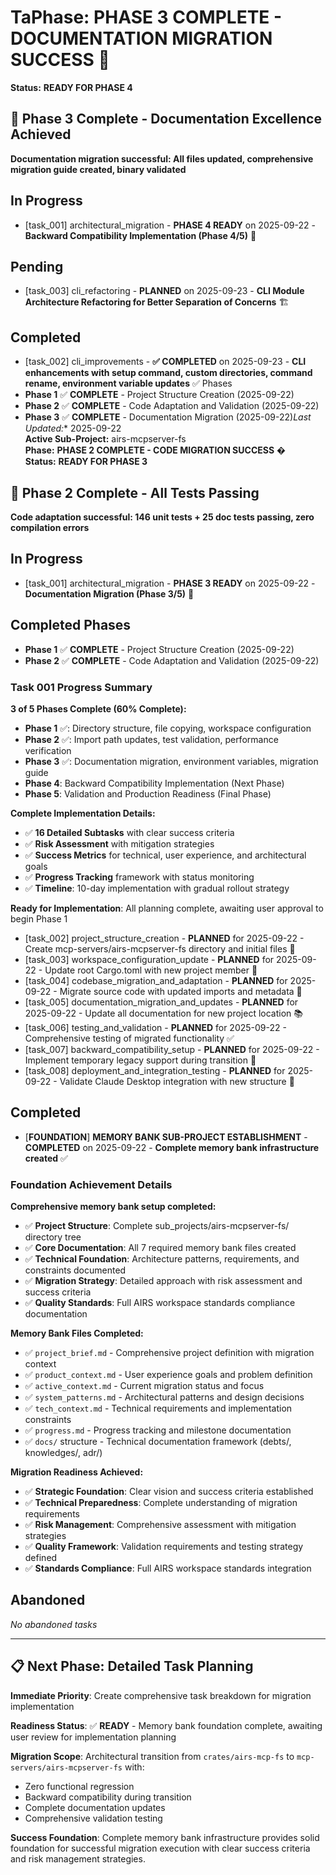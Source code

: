 # Ta**Phase:** **PHASE 3 COMPLETE - DOCUMENTATION MIGRATION SUCCESS** 🎉  
**Status:** **READY FOR PHASE 4**

## 🎉 Phase 3 Complete - Documentation Excellence Achieved
**Documentation migration successful: All files updated, comprehensive migration guide created, binary validated**

## In Progress
- [task_001] architectural_migration - **PHASE 4 READY** on 2025-09-22 - **Backward Compatibility Implementation (Phase 4/5)** 🎯

## Pending
- [task_003] cli_refactoring - **PLANNED** on 2025-09-23 - **CLI Module Architecture Refactoring for Better Separation of Concerns** 🏗️

## Completed
- [task_002] cli_improvements - **✅ COMPLETED** on 2025-09-23 - **CLI enhancements with setup command, custom directories, command rename, environment variable updates** ✅ Phases
- **Phase 1** ✅ **COMPLETE** - Project Structure Creation (2025-09-22)
- **Phase 2** ✅ **COMPLETE** - Code Adaptation and Validation (2025-09-22)
- **Phase 3** ✅ **COMPLETE** - Documentation Migration (2025-09-22)*Last Updated:** 2025-09-22  
**Active Sub-Project:** airs-mcpserver-fs  
**Phase:** **PHASE 2 COMPLETE - CODE MIGRATION SUCCESS** �  
**Status:** **READY FOR PHASE 3**

## 🎉 Phase 2 Complete - All Tests Passing
**Code adaptation successful: 146 unit tests + 25 doc tests passing, zero compilation errors**

## In Progress
- [task_001] architectural_migration - **PHASE 3 READY** on 2025-09-22 - **Documentation Migration (Phase 3/5)** 🎯

## Completed Phases
- **Phase 1** ✅ **COMPLETE** - Project Structure Creation (2025-09-22)
- **Phase 2** ✅ **COMPLETE** - Code Adaptation and Validation (2025-09-22)

### **Task 001 Progress Summary**
**3 of 5 Phases Complete (60% Complete):**
- **Phase 1** ✅: Directory structure, file copying, workspace configuration
- **Phase 2** ✅: Import path updates, test validation, performance verification  
- **Phase 3** ✅: Documentation migration, environment variables, migration guide
- **Phase 4**: Backward Compatibility Implementation (Next Phase)
- **Phase 5**: Validation and Production Readiness (Final Phase)

**Complete Implementation Details:**
- ✅ **16 Detailed Subtasks** with clear success criteria
- ✅ **Risk Assessment** with mitigation strategies
- ✅ **Success Metrics** for technical, user experience, and architectural goals
- ✅ **Progress Tracking** framework with status monitoring
- ✅ **Timeline**: 10-day implementation with gradual rollout strategy

**Ready for Implementation**: All planning complete, awaiting user approval to begin Phase 1
- [task_002] project_structure_creation - **PLANNED** for 2025-09-22 - Create mcp-servers/airs-mcpserver-fs directory and initial files 📁
- [task_003] workspace_configuration_update - **PLANNED** for 2025-09-22 - Update root Cargo.toml with new project member 🔧
- [task_004] codebase_migration_and_adaptation - **PLANNED** for 2025-09-22 - Migrate source code with updated imports and metadata 🔄
- [task_005] documentation_migration_and_updates - **PLANNED** for 2025-09-22 - Update all documentation for new project location 📚
- [task_006] testing_and_validation - **PLANNED** for 2025-09-22 - Comprehensive testing of migrated functionality ✅
- [task_007] backward_compatibility_setup - **PLANNED** for 2025-09-22 - Implement temporary legacy support during transition 🔀
- [task_008] deployment_and_integration_testing - **PLANNED** for 2025-09-22 - Validate Claude Desktop integration with new structure 🚀

## Completed
- [**FOUNDATION**] **MEMORY BANK SUB-PROJECT ESTABLISHMENT** - **COMPLETED** on 2025-09-22 - **Complete memory bank infrastructure created** ✅

### **Foundation Achievement Details**
**Comprehensive memory bank setup completed:**
- ✅ **Project Structure**: Complete sub_projects/airs-mcpserver-fs/ directory tree
- ✅ **Core Documentation**: All 7 required memory bank files created
- ✅ **Technical Foundation**: Architecture patterns, requirements, and constraints documented
- ✅ **Migration Strategy**: Detailed approach with risk assessment and success criteria
- ✅ **Quality Standards**: Full AIRS workspace standards compliance documentation

**Memory Bank Files Completed:**
- ✅ `project_brief.md` - Comprehensive project definition with migration context
- ✅ `product_context.md` - User experience goals and problem definition  
- ✅ `active_context.md` - Current migration status and focus
- ✅ `system_patterns.md` - Architectural patterns and design decisions
- ✅ `tech_context.md` - Technical requirements and implementation constraints
- ✅ `progress.md` - Progress tracking and milestone documentation
- ✅ `docs/` structure - Technical documentation framework (debts/, knowledges/, adr/)

**Migration Readiness Achieved:**
- ✅ **Strategic Foundation**: Clear vision and success criteria established
- ✅ **Technical Preparedness**: Complete understanding of migration requirements
- ✅ **Risk Management**: Comprehensive assessment with mitigation strategies
- ✅ **Quality Framework**: Validation requirements and testing strategy defined
- ✅ **Standards Compliance**: Full AIRS workspace standards integration

## Abandoned
*No abandoned tasks*

---

## 📋 Next Phase: Detailed Task Planning

**Immediate Priority**: Create comprehensive task breakdown for migration implementation

**Readiness Status**: ✅ **READY** - Memory bank foundation complete, awaiting user review for implementation planning

**Migration Scope**: Architectural transition from `crates/airs-mcp-fs` to `mcp-servers/airs-mcpserver-fs` with:
- Zero functional regression
- Backward compatibility during transition
- Complete documentation updates
- Comprehensive validation testing

**Success Foundation**: Complete memory bank infrastructure provides solid foundation for successful migration execution with clear success criteria and risk management strategies.